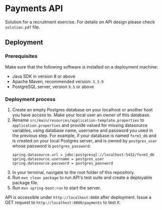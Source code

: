 # Payments API

Solution for a recruitment exercise. For details on API design please check `solution.pdf` file.

## Deployment

### Prerequisites

Make sure that the following software is installed on a deployment machine: 
* Java SDK in version 8 or above 
* Apache Maven, recommended version: `3.3.9`
* PostgreSQL server, version `9.5` or above

### Deployment process 

1. Create an empty Postgres database on your localhost or another host you have access to. 
   Make your local user an owner of this database.
1. Rename `src/main/resources/application-template.properties` to `application.properties` and provide valued for missing 
   datasource variables, using database name, username and password you used in the previous step. 
   For example, if your database is named `form3_db` and is created on your local Postgres server, and is owned by 
   `postgres_user` whose password is `postgres_password`:
    ```text
    spring.datasource.url = jdbc:postgresql://localhost:5432/form3_db
    spring.datasource.username = postgres_user 
    spring.datasource.password = postgres_password
    ``` 
1. In your terminal, navigate to the root folder of this repository.
1. Run `mvn clean package` to run API's test suite and create a deployable package file.
1. Run `mvn spring-boot:run` to start the server.

API is accessible under `http://localhost:8080` after deployment. Issue a GET request to `http://localhost:8080/payments` 
to test it.
